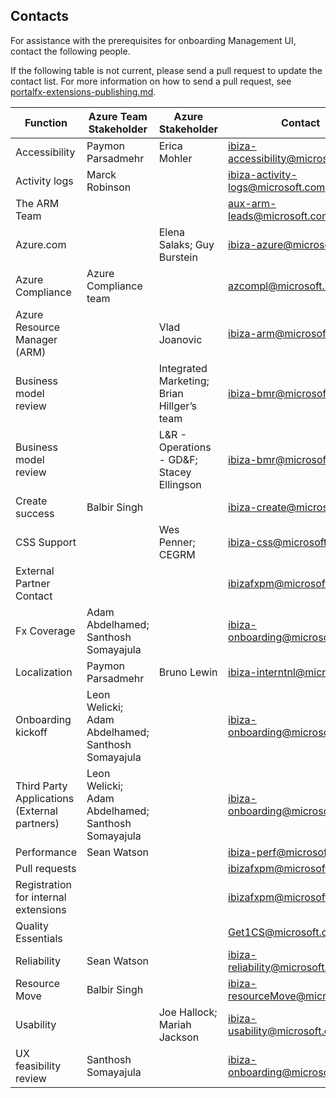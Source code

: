 <a name="contacts"></a>
## Contacts
   
For assistance with the prerequisites for onboarding Management UI, contact the following people.  

If the following table is not current, please send a pull request to update the contact list. For more information on how to send a pull request, see [portalfx-extensions-publishing.md](portalfx-extensions-publishing.md).

| Function                                      | Azure Team Stakeholder   | Azure  Stakeholder                       | Contact                                                             |
| ------------------------------|--------------- | -----------------------------------------  | ----------------------------------------------------------------------------- |
| Accessibility	                                | Paymon Parsadmehr | Erica Mohler            |  <a href="mailto:ibiza-accessibility@microsoft.com?subject=Accessibility">ibiza-accessibility@microsoft.com</a> |
| Activity logs	                                | Marck Robinson    |                         | [ibiza-activity-logs@microsoft.com](mailto:ibiza-activity-logs@microsoft.com)  |
| The ARM Team                                  |     |                                       | [aux-arm-leads@microsoft.com](mailto:aux-arm-leads@microsoft.com)  |
| Azure.com	                                    | | Elena Salaks; Guy Burstein                 | [ibiza-azure@microsoft.com](mailto:ibiza-azure@microsoft.com)  |
| Azure Compliance                              | Azure Compliance team  |                    | [azcompl@microsoft.com](mailto:azcompl@microsoft.com)  |
| Azure Resource Manager (ARM)                  | | Vlad Joanovic                              | [ibiza-arm@microsoft.com](mailto:ibiza-arm@microsoft.com)  |
| Business model review                         | | Integrated Marketing; Brian Hillger’s team | [ibiza-bmr@microsoft.com](mailto:ibiza-bmr@microsoft.com)  |
| Business model review                         | | L&R - Operations - GD\&F; Stacey Ellingson | [ibiza-bmr@microsoft.com](mailto:ibiza-bmr@microsoft.com)  |
| Create success                                | Balbir Singh    |                           | [ibiza-create@microsoft.com](mailto:ibiza-create@microsoft.com)  |
| CSS Support                                   | | Wes Penner; CEGRM                          | [ibiza-css@microsoft.com](mailto:ibiza-css@microsoft.com)  |
| External Partner Contact         |              |                                            | [ibizafxpm@microsoft.com](mailto:ibizafxpm@microsoft.com)  |
| Fx Coverage 	                                | Adam Abdelhamed;  Santhosh Somayajula      |  | [ibiza-onboarding@microsoft.com](mailto:ibiza-onboarding@microsoft.com)  |
| Localization                                  | Paymon Parsadmehr | Bruno Lewin            | [ibiza-interntnl@microsoft.com](mailto:ibiza-interntnl@microsoft.com)  |
| Onboarding kickoff                            | Leon Welicki; Adam Abdelhamed; Santhosh Somayajula  | | [ibiza-onboarding@microsoft.com](mailto:ibiza-onboarding@microsoft.com) |
| Third Party Applications (External partners)  | Leon Welicki; Adam Abdelhamed; Santhosh Somayajula | | [ibiza-onboarding@microsoft.com](mailto:ibiza-onboarding@microsoft.com) |
| Performance                                   | Sean Watson  |                               | [ibiza-perf@microsoft.com](mailto:ibiza-perf@microsoft.com) |
| Pull requests                   |             |                                            | [ibizafxpm@microsoft.com](mailto:ibizafxpm@microsoft.com) |
| Registration for internal extensions    |      |                                            | [ibizafxpm@microsoft.com](mailto:ibizafxpm@microsoft.com) | 
| Quality Essentials               |             |                                            | [Get1CS@microsoft.com​](mailto:Get1CS@microsoft.com) |
| Reliability                                   | Sean Watson                       |          | [ibiza-reliability@microsoft.com](mailto:ibiza-reliability@microsoft.com) |
| Resource Move                                 | Balbir Singh                |                | [ibiza-resourceMove@microsoft.com](mailto:ibiza-resourceMove@microsoft.com) |
| Usability	  |                                   | Joe Hallock; Mariah Jackson                | [ibiza-usability@microsoft.com](mailto:ibiza-usability@microsoft.com) |
| UX feasibility review                         | Santhosh Somayajula          |               | [ibiza-onboarding@microsoft.com](mailto:ibiza-onboarding@microsoft.com) | 